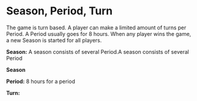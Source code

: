 # Season, Period, Turn

The game is turn based. A player can make a limited amount of turns per Period. A Period usually goes for 8 hours. When any player wins the game, a new Season is started for all players.

**Season:** A season consists of several Period.A season consists of several Period

**Season**

**Period:** 8 hours for a period

**Turn:** 

